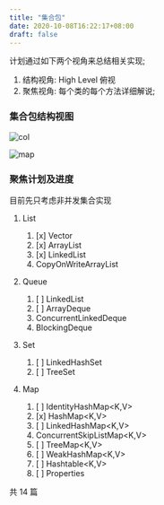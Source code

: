 ```yaml
---
title: "集合包"
date: 2020-10-08T16:22:17+08:00
draft: false
---
```


计划通过如下两个视角来总结相关实现;
1. 结构视角: High Level 俯视
2. 聚焦视角: 每个类的每个方法详细解说;


### 集合包结构视图

![col](http://assets.processon.com/chart_image/5f7ed00df346fb06e1c4ce4d.png)

![map](http://assets.processon.com/chart_image/5f7ed13e5653bb06efef57ae.png)

### 聚焦计划及进度

目前先只考虑非并发集合实现

1. List  
   1. [x] Vector<E>
   2. [x] ArrayList<E>
   3. [x] LinkedList<E>
   4. CopyOnWriteArrayList<E>
2. Queue
   1. [ ] LinkedList<E>
   2. [ ] ArrayDeque<E>
   3. ConcurrentLinkedDeque<E>
   4. BlockingDeque<E>
3. Set
   1. [ ] LinkedHashSet<E>
   2. [ ] TreeSet<E>

4. Map
    1. [ ] IdentityHashMap<K,V>
    2. [x] HashMap<K,V> 
    3. [ ] LinkedHashMap<K,V>
    4. ConcurrentSkipListMap<K,V>
    5. [ ] TreeMap<K,V>
    6. [ ] WeakHashMap<K,V>
    7. [ ] Hashtable<K,V>
    8. [ ] Properties

共 14 篇

